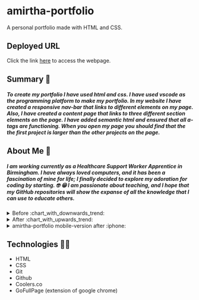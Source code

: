 # amirtha-portfolio

A personal portfolio made with HTML and CSS.

## Deployed URL

Click the link [here](https://amirtha-coder.github.io/amirtha-portfolio/) to access the webpage.

## Summary :bookmark:

##### To create my portfolio I have used html and css. I have used vscode as the programming platform to make my portfolio. In my website I have created a responsive nav-bar that links to different elements on my page. Also, I have created a content page that links to three different section elements on the page. I have added semantic html and ensured that all a-tags are functioning. When you open my page you should find that the the first project is larger than the other projects on the page.

## About Me :microscope:

##### I am working currently as a Healthcare Support Worker Apprentice in Birmingham. I have always loved computers, and it has been a fascination of mine for life; I finally decided to explore my adoration for coding by starting. :nerd_face: :grin: I am passionate about teaching, and I hope that my GitHub repositories will show the expanse of all the knowledge that I can use to educate others.

<details>
<summary>Before :chart_with_downwards_trend: 
</summary>

### amirtha-portfolio before![My portfolio before](./assets/images/amirtha-portfolio%20before.png "before")

</details>

<details> 
<summary> After :chart_with_upwards_trend: </summary>

### amirtha-portfolio after![ My portfolio after](./assets/images/amirtha-portfolio%20after.png "after :computer:")

</details>

<details> 
<summary> amirtha-portfolio mobile-version after :iphone: 
</summary>

### amirtha-portfolio after![ My portfolio after](./assets/images/amirtha-portfolio-mobileversion.png "after")

</details>

## Technologies :woman_technologist:

- HTML
- CSS
- Git
- Github
- Coolers.co
- GoFullPage (extension of google chrome)
